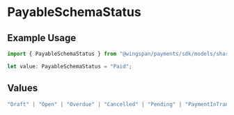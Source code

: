 # PayableSchemaStatus

## Example Usage

```typescript
import { PayableSchemaStatus } from "@wingspan/payments/sdk/models/shared";

let value: PayableSchemaStatus = "Paid";
```

## Values

```typescript
"Draft" | "Open" | "Overdue" | "Cancelled" | "Pending" | "PaymentInTransit" | "Paid"
```